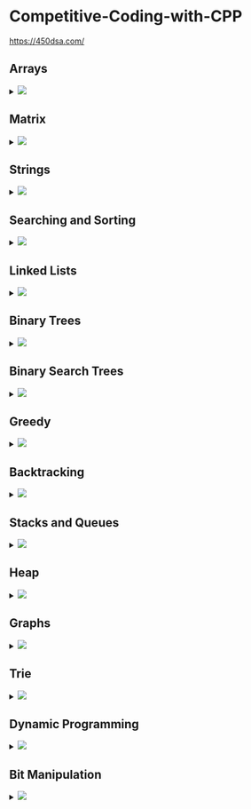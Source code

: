 # Competitive-Coding-with-CPP

<!--
<h2 id="index">Index :</h2>
<ol>
    <li><a href="#array"> Arrays</a></li>
    <li><a href="#matrix"> Matrix</a></li>
    <li><a href="#string"> Strings</a></li>
    <li><a href="#sns"> Searching & Sorting</a></li>
    <li><a href="#linkedlist"> LinkedList</a></li>
    <li><a href="#binarytrees"> Binary Trees</a></li>
    <li><a href="#bst"> Binary Search Trees</a></li>
    <li><a href="#greedy"> Greedy</a></li>
    <li><a href="#backtracking"> BackTracking</a></li>
    <li><a href="#snq"> Stacks & Queues</a></li>
    <li><a href="#heap"> Heap</a></li>
    <li><a href="#graph"> Graph</a></li>
    <li><a href="#trie"> Trie</a></li>
    <li><a href="#dp"> Dynamic Programming</a></li>
    <li><a href="#bm"> Bit Manipulation</a></li>
</ol>


-->

https://450dsa.com/


## Arrays

<details>

<summary><img id="array" src="https://img.shields.io/badge/Arrays-35-brightgreen?style=for-the-badge"></summary>


| Topic:              | Problem                                                                                              | 
|:-------------------:|------------------------------------------------------------------------------------------------------|
| Array               | [Reverse the array](https://www.geeksforgeeks.org/write-a-program-to-reverse-an-array-or-string/) |<a href="./01-Arrays/01-Reverse-Array.cpp"><img src="https://img.shields.io/badge/Solution-green"></a>|
| Array               | Find the maximum and minimum element in an array                                                     | 
| Array               | Find the "Kth" max and min element of an array                                                       | 
| Array               | Given an array which consists of only 0, 1 and 2. Sort the array without using any sorting algo      | 
| Array               | Move all the negative elements to one side of the array                                              | 
| Array               | Find the Union and Intersection of the two sorted arrays.                                            | 
| Array               | Write a program to cyclically rotate an array by one.                                                | 
| Array               | find Largest sum contiguous Subarray [V. IMP]                                                        | 
| Array               | Minimise the maximum difference between heights [V.IMP]                                              | 
| Array               | Minimum no. of Jumps to reach end of an array                                                        | 
| Array               | find duplicate in an array of N+1 Integers                                                           | 
| Array               | Merge 2 sorted arrays without using Extra space.                                                     | 
| Array               | Kadane's Algo [V.V.V.V.V IMP]                                                                        | 
| Array               | Merge Intervals                                                                                      | 
| Array               | Next Permutation                                                                                     | 
| Array               | Count Inversion                                                                                      | 
| Array               | Best time to buy and Sell stock                                                                      | 
| Array               | find all pairs on integer array whose sum is equal to given number                                   | 
| Array               | find common elements In 3 sorted arrays                                                              | 
| Array               | Rearrange the array in alternating positive and negative items with O(1) extra space                 | 
| Array               | Find if there is any subarray with sum equal to 0                                                    | 
| Array               | Find factorial of a large number                                                                     | 
| Array               | find maximum product subarray                                                                        | 
| Array               | Find longest coinsecutive subsequence                                                                | 
| Array               | Given an array of size n and a number k, fin all elements that appear more than " n/k " times.       | 
| Array               | Maximum profit by buying and selling a share atmost twice                                            | 
| Array               | Find whether an array is a subset of another array                                                   | 
| Array               | Find the triplet that sum to a given value                                                           | 
| Array               | Trapping Rain water problem                                                                          | 
| Array               | Chocolate Distribution problem                                                                       | 
| Array               | Smallest Subarray with sum greater than a given value                                                | 
| Array               | Three way partitioning of an array around a given value                                              | 
| Array               | Minimum swaps required bring elements less equal K together                                          | 
| Array               | Minimum no. of operations required to make an array palindrome                                       | 
| Array               | Median of 2 sorted arrays of equal size                                                              | 
| Array               | Median of 2 sorted arrays of different size                                                          | 

</details>

## Matrix

<details>

<summary><img id="matrix" src="https://img.shields.io/badge/Matrix-10-yellow?style=for-the-badge"></summary>

| Topic:              | Problem                                                                                              | 
|:-------------------:|------------------------------------------------------------------------------------------------------|
| Matrix              | Spiral traversal on a Matrix                                                                         | 
| Matrix              | Search an element in a matriix                                                                       | 
| Matrix              | Find median in a row wise sorted matrix                                                              | 
| Matrix              | Find row with maximum no. of 1's                                                                     | 
| Matrix              | Print elements in sorted order using row-column wise sorted matrix                                   | 
| Matrix              | Maximum size rectangle                                                                               | 
| Matrix              | Find a specific pair in matrix                                                                       | 
| Matrix              | Rotate matrix by 90 degrees                                                                          | 
| Matrix              | Kth smallest element in a row-cpumn wise sorted matrix                                               | 
| Matrix              | Common elements in all rows of a given matrix                                                        | 

</details>

## Strings

<details>

<summary><img id="string" src="https://img.shields.io/badge/String-42-orange?style=for-the-badge"></summary>

| Topic:              | Problem                                                                                              | 
|:-------------------:|------------------------------------------------------------------------------------------------------|
| String              | Reverse a String                                                                                     | 
| String              | Check whether a String is Palindrome or not                                                          | 
| String              | Find Duplicate characters in a string                                                                | 
| String              | Why strings are immutable in Java?                                                                   | 
| String              | Write a Code to check whether one string is a rotation of another                                    | 
| String              | Write a Program to check whether a string is a valid shuffle of two strings or not                   | 
| String              | Count and Say problem                                                                                | 
| String              | Write a program to find the longest Palindrome in a string.[ Longest palindromic Substring]          | 
| String              | Find Longest Recurring Subsequence in String                                                         | 
| String              | Print all Subsequences of a string.                                                                  | 
| String              | Print all the permutations of the given string                                                       | 
| String              | Split the Binary string into two substring with equal 0’s and 1’s                                    | 
| String              | Word Wrap Problem [VERY IMP].                                                                        | 
| String              | EDIT Distance [Very Imp]                                                                             | 
| String              | Find next greater number with same set of digits. [Very Very IMP]                                    | 
| String              | Balanced Parenthesis problem.[Imp]                                                                   | 
| String              | Word break Problem[ Very Imp]                                                                        | 
| String              | Rabin Karp Algo                                                                                      | 
| String              | KMP Algo                                                                                             | 
| String              | Convert a Sentence into its equivalent mobile numeric keypad sequence.                               | 
| String              | Minimum number of bracket reversals needed to make an expression balanced.                           | 
| String              | Count All Palindromic Subsequence in a given String.                                                 | 
| String              | Count of number of given string in 2D character array                                                | 
| String              | Search a Word in a 2D Grid of characters.                                                            | 
| String              | Boyer Moore Algorithm for Pattern Searching.                                                         | 
| String              | Converting Roman Numerals to Decimal                                                                 | 
| String              | Longest Common Prefix                                                                                | 
| String              | Number of flips to make binary string alternate                                                      | 
| String              | Find the first repeated word in string.                                                              | 
| String              | Minimum number of swaps for bracket balancing.                                                       | 
| String              | Find the longest common subsequence between two strings.                                             | 
| String              | Program to generate all possible valid IP addresses from given  string.                              | 
| String              | Write a program tofind the smallest window that contains all characters of string itself.            | 
| String              | Rearrange characters in a string such that no two adjacent are same                                  | 
| String              | Minimum characters to be added at front to make string palindrome                                    | 
| String              | Given a sequence of words, print all anagrams together                                               | 
| String              | Find the smallest window in a string containing all characters of another string                     | 
| String              | Recursively remove all adjacent duplicates                                                           | 
| String              | String matching where one string contains wildcard characters                                        | 
| String              | Function to find Number of customers who could not get a computer                                    | 
| String              | Transform One String to Another using Minimum Number of Given Operation                              | 
| String              | Check if two given strings are isomorphic to each other                                              | 
| String              | Recursively print all sentences that can be formed from list of word lists                           | 

</details>

## Searching and Sorting

<details>

<summary><img id="sns" src="https://img.shields.io/badge/Searching_&_Sorting-36-red?style=for-the-badge"></summary>

| Topic:              | Problem                                                                                              | 
|:-------------------:|------------------------------------------------------------------------------------------------------|
| Searching & Sorting | Find first and last positions of an element in a sorted array                                        | 
| Searching & Sorting | Find a Fixed Point (Value equal to index) in a given array                                           | 
| Searching & Sorting | Search in a rotated sorted array                                                                     | 
| Searching & Sorting | square root of an integer                                                                            | 
| Searching & Sorting | Maximum and minimum of an array using minimum number of comparisons                                  | 
| Searching & Sorting | Optimum location of point to minimize total distance                                                 | 
| Searching & Sorting | Find the repeating and the missing                                                                   | 
| Searching & Sorting | find majority element                                                                                | 
| Searching & Sorting | Searching in an array where adjacent differ by at most k                                             | 
| Searching & Sorting | find a pair with a given difference                                                                  | 
| Searching & Sorting | find four elements that sum to a given value                                                         | 
| Searching & Sorting | maximum sum such that no 2 elements are adjacent                                                     | 
| Searching & Sorting | Count triplet with sum smaller than a given value                                                    | 
| Searching & Sorting | merge 2 sorted arrays                                                                                | 
| Searching & Sorting | print all subarrays with 0 sum                                                                       | 
| Searching & Sorting | Product array Puzzle                                                                                 | 
| Searching & Sorting | Sort array according to count of set bits                                                            | 
| Searching & Sorting | minimum no. of swaps required to sort the array                                                      | 
| Searching & Sorting | Bishu and Soldiers                                                                                   | 
| Searching & Sorting | Rasta and Kheshtak                                                                                   | 
| Searching & Sorting | Kth smallest number again                                                                            | 
| Searching & Sorting | Find pivot element in a sorted array                                                                 | 
| Searching & Sorting | K-th Element of Two Sorted Arrays                                                                    | 
| Searching & Sorting | Aggressive cows                                                                                      | 
| Searching & Sorting | Book Allocation Problem                                                                              | 
| Searching & Sorting | EKOSPOJ:                                                                                             | 
| Searching & Sorting | Job Scheduling Algo                                                                                  | 
| Searching & Sorting | Missing Number in AP                                                                                 | 
| Searching & Sorting | Smallest number with atleastn trailing zeroes infactorial                                            | 
| Searching & Sorting | Painters Partition Problem:                                                                          | 
| Searching & Sorting | ROTI-Prata SPOJ                                                                                      | 
| Searching & Sorting | DoubleHelix SPOJ                                                                                     | 
| Searching & Sorting | Subset Sums                                                                                          | 
| Searching & Sorting | Findthe inversion count                                                                              | 
| Searching & Sorting | Implement Merge-sort in-place                                                                        | 
| Searching & Sorting | Partitioning and Sorting Arrays with Many Repeated Entries                                           | 

</details>

## Linked Lists

<details>

<summary><img id="linkedlist" src="https://img.shields.io/badge/Linked_List-36-blue?style=for-the-badge"></summary>

| Topic:              | Problem                                                                                              | 
|:-------------------:|------------------------------------------------------------------------------------------------------|
| LinkedList          | Write a Program to reverse the Linked List. (Both Iterative and recursive)                           | 
| LinkedList          | Reverse a Linked List in group of Given Size. [Very Imp]                                             | 
| LinkedList          | Write a program to Detect loop in a linked list.                                                     | 
| LinkedList          | Write a program to Delete loop in a linked list.                                                     | 
| LinkedList          | Find the starting point of the loop.                                                                 | 
| LinkedList          | Remove Duplicates in a sorted Linked List.                                                           | 
| LinkedList          | Remove Duplicates in a Un-sorted Linked List.                                                        | 
| LinkedList          | Write a Program to Move the last element to Front in a Linked List.                                  | 
| LinkedList          | Add “1” to a number represented as a Linked List.                                                    | 
| LinkedList          | Add two numbers represented by linked lists.                                                         | 
| LinkedList          | Intersection of two Sorted Linked List.                                                              | 
| LinkedList          | Intersection Point of two Linked Lists.                                                              | 
| LinkedList          | Merge Sort For Linked lists.[Very Important]                                                         | 
| LinkedList          | Quicksort for Linked Lists.[Very Important]                                                          | 
| LinkedList          | Find the middle Element of a linked list.                                                            | 
| LinkedList          | Check if a linked list is a circular linked list.                                                    | 
| LinkedList          | Split a Circular linked list into two halves.                                                        | 
| LinkedList          | Write a Program to check whether the Singly Linked list is a palindrome or not.                      | 
| LinkedList          | Deletion from a Circular Linked List.                                                                | 
| LinkedList          | Reverse a Doubly Linked list.                                                                        | 
| LinkedList          | Find pairs with a given sum in a DLL.                                                                | 
| LinkedList          | Count triplets in a sorted DLL whose sum is equal to given value “X”.                                | 
| LinkedList          | Sort a “k”sorted Doubly Linked list.[Very IMP]                                                       | 
| LinkedList          | Rotate DoublyLinked list by N nodes.                                                                 | 
| LinkedList          | Rotate a Doubly Linked list in group of Given Size.[Very IMP]                                        | 
| LinkedList          | Can we reverse a linked list in less than O(n) ?                                                     | 
| LinkedList          | Why Quicksort is preferred for. Arrays and Merge Sort for LinkedLists ?                              | 
| LinkedList          | Flatten a Linked List                                                                                | 
| LinkedList          | Sort a LL of 0's, 1's and 2's                                                                        | 
| LinkedList          | Clone a linked list with next and random pointer                                                     | 
| LinkedList          | Merge K sorted Linked list                                                                           | 
| LinkedList          | Multiply 2 no. represented by LL                                                                     | 
| LinkedList          | Delete nodes which have a greater value on right side                                                | 
| LinkedList          | Segregate even and odd nodes in a Linked List                                                        | 
| LinkedList          | Program for n’th node from the end of a Linked List                                                  | 
| LinkedList          | Find the first non-repeating character from a stream of characters                                   | 

</details>

## Binary Trees

<details>

<summary><img id="binarytrees" src="https://img.shields.io/badge/Binary_Trees-35-bluevoilet?style=for-the-badge"></summary>

| Topic:              | Problem                                                                                              | 
|:-------------------:|------------------------------------------------------------------------------------------------------|
| Binary Trees        | level order traversal                                                                                | 
| Binary Trees        | Reverse Level Order traversal                                                                        | 
| Binary Trees        | Height of a tree                                                                                     | 
| Binary Trees        | Diameter of a tree                                                                                   | 
| Binary Trees        | Mirror of a tree                                                                                     | 
| Binary Trees        | Inorder Traversal of a tree both using recursion and Iteration                                       | 
| Binary Trees        | Preorder Traversal of a tree both using recursion and Iteration                                      | 
| Binary Trees        | Postorder Traversal of a tree both using recursion and Iteration                                     | 
| Binary Trees        | Left View of a tree                                                                                  | 
| Binary Trees        | Right View of Tree                                                                                   | 
| Binary Trees        | Top View of a tree                                                                                   | 
| Binary Trees        | Bottom View of a tree                                                                                | 
| Binary Trees        | Zig-Zag traversal of a binary tree                                                                   | 
| Binary Trees        | Check if a tree is balanced or not                                                                   | 
| Binary Trees        | Diagnol Traversal of a Binary tree                                                                   | 
| Binary Trees        | Boundary traversal of a Binary tree                                                                  | 
| Binary Trees        | Construct Binary Tree from String with Bracket Representation                                        | 
| Binary Trees        | Convert Binary tree into Doubly Linked List                                                          | 
| Binary Trees        | Convert Binary tree into Sum tree                                                                    | 
| Binary Trees        | Construct Binary tree from Inorder and preorder traversal                                            | 
| Binary Trees        | Find minimum swaps required to convert a Binary tree into BST                                        | 
| Binary Trees        | Check if Binary tree is Sum tree or not                                                              | 
| Binary Trees        | Check if all leaf nodes are at same level or not                                                     | 
| Binary Trees        | Check if a Binary Tree contains duplicate subtrees of size 2 or more [ IMP ]                         | 
| Binary Trees        | Check if 2 trees are mirror or not                                                                   | 
| Binary Trees        | Sum of Nodes on the Longest path from root to leaf node                                              | 
| Binary Trees        | Check if given graph is tree or not.  [ IMP ]                                                        | 
| Binary Trees        | Find Largest subtree sum in a tree                                                                   | 
| Binary Trees        | Maximum Sum of nodes in Binary tree such that no two are adjacent                                    | 
| Binary Trees        | Print all "K" Sum paths in a Binary tree                                                             | 
| Binary Trees        | Find LCA in a Binary tree                                                                            | 
| Binary Trees        | Find distance between 2 nodes in a Binary tree                                                       | 
| Binary Trees        | Kth Ancestor of node in a Binary tree                                                                | 
| Binary Trees        | Find all Duplicate subtrees in a Binary tree [ IMP ]                                                 | 
| Binary Trees        | Tree Isomorphism Problem                                                                             | 

</details>

## Binary Search Trees

<details>

<summary><img id="bst" src="https://img.shields.io/badge/Binary_Search_Trees-22-yellowgreen?style=for-the-badge"></summary>

| Topic:              | Problem                                                                                              | 
|:-------------------:|------------------------------------------------------------------------------------------------------|
| Binary Search Trees | Fina a value in a BST                                                                                | 
| Binary Search Trees | Deletion of a node in a BST                                                                          | 
| Binary Search Trees | Find min and max value in a BST                                                                      | 
| Binary Search Trees | Find inorder successor and inorder predecessor in a BST                                              | 
| Binary Search Trees | Check if a tree is a BST or not                                                                      | 
| Binary Search Trees | Populate Inorder successor of all nodes                                                              | 
| Binary Search Trees | Find LCA  of 2 nodes in a BST                                                                        | 
| Binary Search Trees | Construct BST from preorder traversal                                                                | 
| Binary Search Trees | Convert Binary tree into BST                                                                         | 
| Binary Search Trees | Convert a normal BST into a Balanced BST                                                             | 
| Binary Search Trees | Merge two BST [ V.V.V>IMP ]                                                                          | 
| Binary Search Trees | Find Kth largest element in a BST                                                                    | 
| Binary Search Trees | Find Kth smallest element in a BST                                                                   | 
| Binary Search Trees | Count pairs from 2 BST whose sum is equal to given value "X"                                         | 
| Binary Search Trees | Find the median of BST in O(n) time and O(1) space                                                   | 
| Binary Search Trees | Count BST ndoes that lie in a given range                                                            | 
| Binary Search Trees | Replace every element with the least greater element on its right                                    | 
| Binary Search Trees | Given "n" appointments, find the conflicting appointments                                            | 
| Binary Search Trees | Check preorder is valid or not                                                                       | 
| Binary Search Trees | Check whether BST contains Dead end                                                                  | 
| Binary Search Trees | Largest BST in a Binary Tree [ V.V.V.V.V IMP ]                                                       | 
| Binary Search Trees | Flatten BST to sorted list                                                                           | 

</details>

## Greedy

<details>

<summary><img id="greedy" src="https://img.shields.io/badge/Greedy-35-green?style=for-the-badge"> </summary>

| Topic:              | Problem                                                                                              | 
|:-------------------:|------------------------------------------------------------------------------------------------------|
| Greedy              | Activity Selection Problem                                                                           | 
| Greedy              | Job SequencingProblem                                                                                | 
| Greedy              | Huffman Coding                                                                                       | 
| Greedy              | Water Connection Problem                                                                             | 
| Greedy              | Fractional Knapsack Problem                                                                          | 
| Greedy              | Greedy Algorithm to find Minimum number of Coins                                                     | 
| Greedy              | Maximum trains for which stoppage can be provided                                                    | 
| Greedy              | Minimum Platforms Problem                                                                            | 
| Greedy              | Buy Maximum Stocks if i stocks can be bought on i-th day                                             | 
| Greedy              | Find the minimum and maximum amount to buy all N candies                                             | 
| Greedy              | Minimize Cash Flow among a given set of friends who have borrowed money from each other              | 
| Greedy              | Minimum Cost to cut a board into squares                                                             | 
| Greedy              | Check if it is possible to survive on Island                                                         | 
| Greedy              | Find maximum meetings in one room                                                                    | 
| Greedy              | Maximum product subset of an array                                                                   | 
| Greedy              | Maximize array sum after K negations                                                                 | 
| Greedy              | Maximize the sum of arr[i]*i                                                                         | 
| Greedy              | Maximum sum of absolute difference of an array                                                       | 
| Greedy              | Maximize sum of consecutive differences in a circular array                                          | 
| Greedy              | Minimum sum of absolute difference of pairs of two arrays                                            | 
| Greedy              | Program for Shortest Job First (or SJF) CPU Scheduling                                               | 
| Greedy              | Program for Least Recently Used (LRU) Page Replacement algorithm                                     | 
| Greedy              | Smallest subset with sum greater than all other elements                                             | 
| Greedy              | Chocolate Distribution Problem                                                                       | 
| Greedy              | DEFKIN -Defense of a Kingdom                                                                         | 
| Greedy              | DIEHARD -DIE HARD                                                                                    | 
| Greedy              | GERGOVIA -Wine trading in Gergovia                                                                   | 
| Greedy              | Picking Up Chicks                                                                                    | 
| Greedy              | CHOCOLA –Chocolate                                                                                   | 
| Greedy              | ARRANGE -Arranging Amplifiers                                                                        | 
| Greedy              | K Centers Problem                                                                                    | 
| Greedy              | Minimum Cost of ropes                                                                                | 
| Greedy              | Find smallest number with given number of digits and sum of digits                                   | 
| Greedy              | Rearrange characters in a string such that no two adjacent are same                                  | 
| Greedy              | Find maximum sum possible equal sum of three stacks                                                  | 

</details>

## Backtracking

<details>

<summary><img id="backtracking" src="https://img.shields.io/badge/Back_Tracking-19-yellow?style=for-the-badge"> </summary>

| Topic:              | Problem                                                                                              | 
|:-------------------:|------------------------------------------------------------------------------------------------------|
| BackTracking        | Rat in a maze Problem                                                                                | 
| BackTracking        | Printing all solutions in N-Queen Problem                                                            | 
| BackTracking        | Word Break Problem using Backtracking                                                                | 
| BackTracking        | Remove Invalid Parentheses                                                                           | 
| BackTracking        | Sudoku Solver                                                                                        | 
| BackTracking        | m Coloring Problem                                                                                   | 
| BackTracking        | Print all palindromic partitions of a string                                                         | 
| BackTracking        | Subset Sum Problem                                                                                   | 
| BackTracking        | The Knight’s tour problem                                                                            | 
| BackTracking        | Tug of War                                                                                           | 
| BackTracking        | Find shortest safe route in a path with landmines                                                    | 
| BackTracking        | Combinational Sum                                                                                    | 
| BackTracking        | Find Maximum number possible by doing at-most K swaps                                                | 
| BackTracking        | Print all permutations of a string                                                                   | 
| BackTracking        | Find if there is a path of more than k length from a source                                          | 
| BackTracking        | Longest Possible Route in a Matrix with Hurdles                                                      | 
| BackTracking        | Print all possible paths from top left to bottom right of a mXn matrix                               | 
| BackTracking        | Partition of a set intoK subsets with equal sum                                                      | 
| BackTracking        | Find the K-th Permutation Sequence of first N natural numbers                                        | 

</details>

## Stacks and Queues

<details>

<summary><img id="snq" src="https://img.shields.io/badge/Stacks_&_Queues-38-red?style=for-the-badge"> </summary>

| Topic:              | Problem                                                                                              | 
|:-------------------:|------------------------------------------------------------------------------------------------------|
| Stacks & Queues     | Implement Stack from Scratch                                                                         | 
| Stacks & Queues     | Implement Queue from Scratch                                                                         | 
| Stacks & Queues     | Implement 2 stack in an array                                                                        | 
| Stacks & Queues     | find the middle element of a stack                                                                   | 
| Stacks & Queues     | Implement "N" stacks in an Array                                                                     | 
| Stacks & Queues     | Check the expression has valid or Balanced parenthesis or not.                                       | 
| Stacks & Queues     | Reverse a String using Stack                                                                         | 
| Stacks & Queues     | Design a Stack that supports getMin() in O(1) time and O(1) extra space.                             | 
| Stacks & Queues     | Find the next Greater element                                                                        | 
| Stacks & Queues     | The celebrity Problem                                                                                | 
| Stacks & Queues     | Arithmetic Expression evaluation                                                                     | 
| Stacks & Queues     | Evaluation of Postfix expression                                                                     | 
| Stacks & Queues     | Implement a method to insert an element at its bottom without using any other data structure.        | 
| Stacks & Queues     | Reverse a stack using recursion                                                                      | 
| Stacks & Queues     | Sort a Stack using recursion                                                                         | 
| Stacks & Queues     | Merge Overlapping Intervals                                                                          | 
| Stacks & Queues     | Largest rectangular Area in Histogram                                                                | 
| Stacks & Queues     | Length of the Longest Valid Substring                                                                | 
| Stacks & Queues     | Expression contains redundant bracket or not                                                         | 
| Stacks & Queues     | Implement Stack using Queue                                                                          | 
| Stacks & Queues     | Implement Stack using Deque                                                                          | 
| Stacks & Queues     | Stack Permutations (Check if an array is stack permutation of other)                                 | 
| Stacks & Queues     | Implement Queue using Stack                                                                          | 
| Stacks & Queues     | Implement "n" queue in an array                                                                      | 
| Stacks & Queues     | Implement a Circular queue                                                                           | 
| Stacks & Queues     | LRU Cache Implementationa                                                                            | 
| Stacks & Queues     | Reverse a Queue using recursion                                                                      | 
| Stacks & Queues     | Reverse the first “K” elements of a queue                                                            | 
| Stacks & Queues     | Interleave the first half of the queue with second half                                              | 
| Stacks & Queues     | Find the first circular tour that visits all Petrol Pumps                                            | 
| Stacks & Queues     | Minimum time required to rot all oranges                                                             | 
| Stacks & Queues     | Distance of nearest cell having 1 in a binary matrix                                                 | 
| Stacks & Queues     | First negative integer in every window of size “k”                                                   | 
| Stacks & Queues     | Check if all levels of two trees are anagrams or not.                                                | 
| Stacks & Queues     | Sum of minimum and maximum elements of all subarrays of size “k”.                                    | 
| Stacks & Queues     | Minimum sum of squares of character counts in a given string after removing “k” characters.          | 
| Stacks & Queues     | Queue based approach or first non-repeating character in a stream.                                   | 
| Stacks & Queues     | Next Smaller Element                                                                                 | 

</details>

## Heap

<details>

<summary><img id="heap" src="https://img.shields.io/badge/Heap-18-orange?style=for-the-badge"></summary>

| Topic:              | Problem                                                                                              | 
|:-------------------:|------------------------------------------------------------------------------------------------------|
| Heap                | Implement a Maxheap/MinHeap using arrays and recursion.                                              | 
| Heap                | Sort an Array using heap. (HeapSort)                                                                 | 
| Heap                | Maximum of all subarrays of size k.                                                                  | 
| Heap                | “k” largest element in an array                                                                      | 
| Heap                | Kth smallest and largest element in an unsorted array                                                | 
| Heap                | Merge “K” sorted arrays. [ IMP ]                                                                     | 
| Heap                | Merge 2 Binary Max Heaps                                                                             | 
| Heap                | Kth largest sum continuous subarrays                                                                 | 
| Heap                | Leetcode- reorganize strings                                                                         | 
| Heap                | Merge “K” Sorted Linked Lists [V.IMP]                                                                | 
| Heap                | Smallest range in “K” Lists                                                                          | 
| Heap                | Median in a stream of Integers                                                                       | 
| Heap                | Check if a Binary Tree is Heap                                                                       | 
| Heap                | Connect “n” ropes with minimum cost                                                                  | 
| Heap                | Convert BST to Min Heap                                                                              | 
| Heap                | Convert min heap to max heap                                                                         | 
| Heap                | Rearrange characters in a string such that no two adjacent are same.                                 | 
| Heap                | Minimum sum of two numbers formed from digits of an array                                            | 

</details>

## Graphs

<details>

<summary><img id="graph" src="https://img.shields.io/badge/Graph-44-orange?style=for-the-badge"></summary>

| Topic:              | Problem                                                                                              | 
|:-------------------:|------------------------------------------------------------------------------------------------------|
| Graph               | Create a Graph, print it                                                                             | 
| Graph               | Implement BFS algorithm                                                                              | 
| Graph               | Implement DFS Algo                                                                                   | 
| Graph               | Detect Cycle in Directed Graph using BFS/DFS Algo                                                    | 
| Graph               | Detect Cycle in UnDirected Graph using BFS/DFS Algo                                                  | 
| Graph               | Search in a Maze                                                                                     | 
| Graph               | Minimum Step by Knight                                                                               | 
| Graph               | flood fill algo                                                                                      | 
| Graph               | Clone a graph                                                                                        | 
| Graph               | Making wired Connections                                                                             | 
| Graph               | word Ladder                                                                                          | 
| Graph               | Dijkstra algo                                                                                        | 
| Graph               | Implement Topological Sort                                                                           | 
| Graph               | Minimum time taken by each job to be completed given by a Directed Acyclic Graph                     | 
| Graph               | Find whether it is possible to finish all tasks or not from given dependencies                       | 
| Graph               | Find the no. of Isalnds                                                                              | 
| Graph               | Given a sorted Dictionary of an Alien Language, find order of characters                             | 
| Graph               | Implement Kruksal’sAlgorithm                                                                         | 
| Graph               | Implement Prim’s Algorithm                                                                           | 
| Graph               | Total no. of Spanning tree in a graph                                                                | 
| Graph               | Implement Bellman Ford Algorithm                                                                     | 
| Graph               | Implement Floyd warshallAlgorithm                                                                    | 
| Graph               | Travelling Salesman Problem                                                                          | 
| Graph               | Graph ColouringProblem                                                                               | 
| Graph               | Snake and Ladders Problem                                                                            | 
| Graph               | Find bridge in a graph                                                                               | 
| Graph               | Count Strongly connected Components(Kosaraju Algo)                                                   | 
| Graph               | Check whether a graph is Bipartite or Not                                                            | 
| Graph               | Detect Negative cycle in a graph                                                                     | 
| Graph               | Longest path in a Directed Acyclic Graph                                                             | 
| Graph               | Journey to the Moon                                                                                  | 
| Graph               | Cheapest Flights Within K Stops                                                                      | 
| Graph               | Oliver and the Game                                                                                  | 
| Graph               | Water Jug problem using BFS                                                                          | 
| Graph               | Water Jug problem using BFS                                                                          | 
| Graph               | Find if there is a path of more thank length from a source                                           | 
| Graph               | M-ColouringProblem                                                                                   | 
| Graph               | Minimum edges to reverse o make path from source to destination                                      | 
| Graph               | Paths to travel each nodes using each edge(Seven Bridges)                                            | 
| Graph               | Vertex Cover Problem                                                                                 | 
| Graph               | Chinese Postman or Route Inspection                                                                  | 
| Graph               | Number of Triangles in a Directed and Undirected Graph                                               | 
| Graph               | Minimise the cashflow among a given set of friends who have borrowed money from each other           | 
| Graph               | Two Clique Problem                                                                                   | 

</details>

## Trie

<details>

<summary><img id="trie" src="https://img.shields.io/badge/Trie-06-blue?style=for-the-badge"></summary>

| Topic:              | Problem                                                                                              | 
|:-------------------:|------------------------------------------------------------------------------------------------------|
| Trie                | Construct a trie from scratch                                                                        | 
| Trie                | Find shortest unique prefix for every word in a given list                                           | 
| Trie                | Word Break Problem \| (Trie solution)                                                                | 
| Trie                | Given a sequence of words, print all anagrams together                                               | 
| Trie                | Implement a Phone Directory                                                                          | 
| Trie                | Print unique rows in a given boolean matrix                                                          | 

</details>

## Dynamic Programming

<details>

<summary><img id="dp" src="https://img.shields.io/badge/ Dynamic_Programming-60-ff69b4?style=for-the-badge"></summary>

| Topic:              | Problem                                                                                              | 
|:-------------------:|------------------------------------------------------------------------------------------------------|
| Dynamic Programming | Coin ChangeProblem                                                                                   | 
| Dynamic Programming | Knapsack Problem                                                                                     | 
| Dynamic Programming | Binomial CoefficientProblem                                                                          | 
| Dynamic Programming | Permutation CoefficientProblem                                                                       | 
| Dynamic Programming | Program for nth Catalan Number                                                                       | 
| Dynamic Programming | Matrix Chain Multiplication                                                                          | 
| Dynamic Programming | Edit Distance                                                                                        | 
| Dynamic Programming | Subset Sum Problem                                                                                   | 
| Dynamic Programming | Friends Pairing Problem                                                                              | 
| Dynamic Programming | Gold Mine Problem                                                                                    | 
| Dynamic Programming | Assembly Line SchedulingProblem                                                                      | 
| Dynamic Programming | Painting the Fenceproblem                                                                            | 
| Dynamic Programming | Maximize The Cut Segments                                                                            | 
| Dynamic Programming | Longest Common Subsequence                                                                           | 
| Dynamic Programming | Longest Repeated Subsequence                                                                         | 
| Dynamic Programming | Longest Increasing Subsequence                                                                       | 
| Dynamic Programming | Space Optimized Solution of LCS                                                                      | 
| Dynamic Programming | LCS (Longest Common Subsequence) of three strings                                                    | 
| Dynamic Programming | Maximum Sum Increasing Subsequence                                                                   | 
| Dynamic Programming | Count all subsequences having product less than K                                                    | 
| Dynamic Programming | Longest subsequence such that difference between adjacent is one                                     | 
| Dynamic Programming | Maximum subsequence sum such that no three are consecutive                                           | 
| Dynamic Programming | Egg Dropping Problem                                                                                 | 
| Dynamic Programming | Maximum Length Chain of Pairs                                                                        | 
| Dynamic Programming | Maximum size square sub-matrix with all 1s                                                           | 
| Dynamic Programming | Maximum sum of pairs with specific difference                                                        | 
| Dynamic Programming | Min Cost PathProblem                                                                                 | 
| Dynamic Programming | Maximum difference of zeros and ones in binary string                                                | 
| Dynamic Programming | Minimum number of jumps to reach end                                                                 | 
| Dynamic Programming | Minimum cost to fill given weight in a bag                                                           | 
| Dynamic Programming | Minimum removals from array to make max –min <= K                                                    | 
| Dynamic Programming | Longest Common Substring                                                                             | 
| Dynamic Programming | Count number of ways to reacha given score in a game                                                 | 
| Dynamic Programming | Count Balanced Binary Trees of Height h                                                              | 
| Dynamic Programming | LargestSum Contiguous Subarray [V>V>V>V IMP ]                                                        | 
| Dynamic Programming | Smallest sum contiguous subarray                                                                     | 
| Dynamic Programming | Unbounded Knapsack (Repetition of items allowed)                                                     | 
| Dynamic Programming | Word Break Problem                                                                                   | 
| Dynamic Programming | Largest Independent Set Problem                                                                      | 
| Dynamic Programming | Partition problem                                                                                    | 
| Dynamic Programming | Longest Palindromic Subsequence                                                                      | 
| Dynamic Programming | Count All Palindromic Subsequence in a given String                                                  | 
| Dynamic Programming | Longest Palindromic Substring                                                                        | 
| Dynamic Programming | Longest alternating subsequence                                                                      | 
| Dynamic Programming | Weighted Job Scheduling                                                                              | 
| Dynamic Programming | Coin game winner where every player has three choices                                                | 
| Dynamic Programming | Count Derangements (Permutation such that no element appears in its original position) [ IMPORTANT ] | 
| Dynamic Programming | Maximum profit by buying and selling a share at most twice [ IMP ]                                   | 
| Dynamic Programming | Optimal Strategy for a Game                                                                          | 
| Dynamic Programming | Optimal Binary Search Tree                                                                           | 
| Dynamic Programming | Palindrome PartitioningProblem                                                                       | 
| Dynamic Programming | Word Wrap Problem                                                                                    | 
| Dynamic Programming | Mobile Numeric Keypad Problem [ IMP ]                                                                | 
| Dynamic Programming | Boolean Parenthesization Problem                                                                     | 
| Dynamic Programming | Largest rectangular sub-matrix whose sum is 0                                                        | 
| Dynamic Programming | Largest area rectangular sub-matrix with equal number of 1’s and 0’s [ IMP ]                         | 
| Dynamic Programming | Maximum sum rectangle in a 2D matrix                                                                 | 
| Dynamic Programming | Maximum profit by buying and selling a share at most k times                                         | 
| Dynamic Programming | Find if a string is interleaved of two other strings                                                 | 
| Dynamic Programming | Maximum Length of Pair Chain                                                                         | 

</details>

## Bit Manipulation

<details>

<summary><img id="bm" src="https://img.shields.io/badge/Bit_Manipulation-10-bluevoilet?style=for-the-badge"></summary>

| Topic:              | Problem                                                                                              | 
|:-------------------:|------------------------------------------------------------------------------------------------------|
| Bit Manipulation    | Count set bits in an integer                                                                         | 
| Bit Manipulation    | Find the two non-repeating elements in an array of repeating elements                                | 
| Bit Manipulation    | Count number of bits to be flipped to convert A to B                                                 | 
| Bit Manipulation    | Count total set bits in all numbers from 1 to n                                                      | 
| Bit Manipulation    | Program to find whether a no is power of two                                                         | 
| Bit Manipulation    | Find position of the only set bit                                                                    | 
| Bit Manipulation    | Copy set bits in a range                                                                             | 
| Bit Manipulation    | Divide two integers without using multiplication, division and mod operator                          | 
| Bit Manipulation    | Calculate square of a number without using *, / and pow()                                            | 
| Bit Manipulation    | Power Set                                                                                            | 
